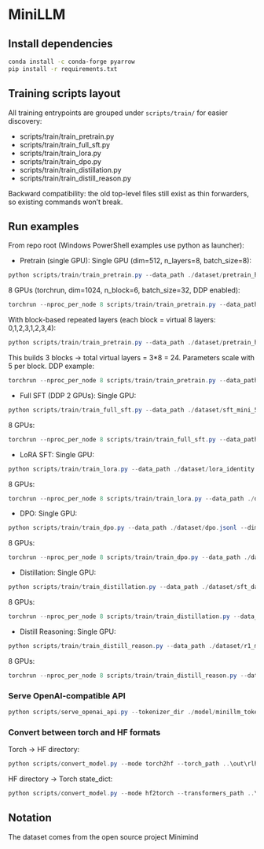 # MiniLLM
## Install dependencies

```bash
conda install -c conda-forge pyarrow
pip install -r requirements.txt
```

## Training scripts layout

All training entrypoints are grouped under `scripts/train/` for easier discovery:

- scripts/train/train_pretrain.py
- scripts/train/train_full_sft.py
- scripts/train/train_lora.py
- scripts/train/train_dpo.py
- scripts/train/train_distillation.py
- scripts/train/train_distill_reason.py

Backward compatibility: the old top-level files still exist as thin forwarders, so existing commands won’t break.

## Run examples

From repo root (Windows PowerShell examples use python as launcher):

- Pretrain (single GPU):
Single GPU (dim=512, n_layers=8, batch_size=8):
```powershell
python scripts/train/train_pretrain.py --data_path ./dataset/pretrain_hq.jsonl --dim 512 --n_layers 8 --batch_size 8 --tokenizer_dir ./model/minillm_tokenizer
```
8 GPUs (torchrun, dim=1024, n_block=6, batch_size=32, DDP enabled):
```powershell
torchrun --nproc_per_node 8 scripts/train/train_pretrain.py --data_path ./dataset/pretrain_hq.jsonl --dim 1024 --n_block 6 --batch_size 32 --ddp --tokenizer_dir ./model/minillm_tokenizer
```
With block-based repeated layers (each block = virtual 8 layers: 0,1,2,3,1,2,3,4):
```powershell
python scripts/train/train_pretrain.py --data_path ./dataset/pretrain_hq.jsonl --n_block 3 --tokenizer_dir meta-llama/Llama-3.2-3B --trust_remote_code
```
This builds 3 blocks -> total virtual layers = 3*8 = 24. Parameters scale with 5 per block.
DDP example:
```powershell
torchrun --nproc_per_node 8 scripts/train/train_pretrain.py --data_path ./dataset/pretrain_hq.jsonl --dim 1024 --n_block 6 --batch_size 32 --ddp --use_wandb --tokenizer_dir deepseek-ai/DeepSeek-V3 --trust_remote_code
```

- Full SFT (DDP 2 GPUs):
Single GPU:
```powershell
python scripts/train/train_full_sft.py --data_path ./dataset/sft_mini_512.jsonl --dim 512 --n_layers 8 --batch_size 8 --tokenizer_dir ./model/minillm_tokenizer
```
8 GPUs:
```powershell
torchrun --nproc_per_node 8 scripts/train/train_full_sft.py --data_path ./dataset/sft_mini_512.jsonl --dim 1024 --n_block 6 --batch_size 32 --ddp --tokenizer_dir ./model/minillm_tokenizer
```

- LoRA SFT:
Single GPU:
```powershell
python scripts/train/train_lora.py --data_path ./dataset/lora_identity.jsonl --dim 512 --n_layers 8 --batch_size 8 --tokenizer_dir ./model/minillm_tokenizer
```
8 GPUs:
```powershell
torchrun --nproc_per_node 8 scripts/train/train_lora.py --data_path ./dataset/lora_identity.jsonl --dim 1024 --n_block 6 --batch_size 32 --ddp --tokenizer_dir ./model/minillm_tokenizer
```

- DPO:
Single GPU:
```powershell
python scripts/train/train_dpo.py --data_path ./dataset/dpo.jsonl --dim 512 --n_layers 8 --batch_size 8 --tokenizer_dir ./model/minillm_tokenizer
```
8 GPUs:
```powershell
torchrun --nproc_per_node 8 scripts/train/train_dpo.py --data_path ./dataset/dpo.jsonl --dim 1024 --n_block 6 --batch_size 32 --ddp --tokenizer_dir ./model/minillm_tokenizer
```

- Distillation:
Single GPU:
```powershell
python scripts/train/train_distillation.py --data_path ./dataset/sft_data.jsonl --dim 512 --n_layers 8 --batch_size 8 --tokenizer_dir ./model/minillm_tokenizer
```
8 GPUs:
```powershell
torchrun --nproc_per_node 8 scripts/train/train_distillation.py --data_path ./dataset/sft_data.jsonl --dim 1024 --n_block 6 --batch_size 32 --ddp --tokenizer_dir ./model/minillm_tokenizer
```

- Distill Reasoning:
Single GPU:
```powershell
python scripts/train/train_distill_reason.py --data_path ./dataset/r1_mix_1024.jsonl --dim 512 --n_layers 8 --batch_size 8 --tokenizer_dir ./model/minillm_tokenizer
```
8 GPUs:
```powershell
torchrun --nproc_per_node 8 scripts/train/train_distill_reason.py --data_path ./dataset/r1_mix_1024.jsonl --dim 1024 --n_block 6 --batch_size 32 --ddp --tokenizer_dir ./model/minillm_tokenizer
```

### Serve OpenAI-compatible API

```powershell
python scripts/serve_openai_api.py --tokenizer_dir ./model/minillm_tokenizer
```

### Convert between torch and HF formats

Torch -> HF directory:
```powershell
python scripts/convert_model.py --mode torch2hf --torch_path ..\out\rlhf_512.pth --transformers_path ..\MiniLLM2-Small --tokenizer_dir ./model/minillm_tokenizer
```
HF directory -> Torch state_dict:
```powershell
python scripts/convert_model.py --mode hf2torch --transformers_path ..\MiniLLM2-Small --torch_path ..\out\rlhf_512.pth
```

## Notation
The dataset comes from the open source project Minimind

